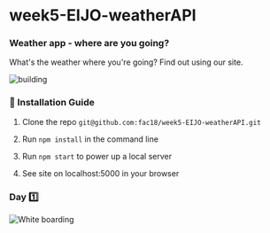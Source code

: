 # week5-EIJO-weatherAPI
### Weather app - where are you going?
What's the weather where you're going? Find out using our site.

![building](https://api.travis-ci.com/fac18/week5-EIJO-weatherAPI.svg?branch=master)

### 💾 Installation Guide

1. Clone the repo `git@github.com:fac18/week5-EIJO-weatherAPI.git`

2. Run `npm install` in the command line

3. Run `npm start` to power up a local server

4. See site on localhost:5000 in your browser

### Day 1️⃣
![White boarding](https://i.imgur.com/xG400JX.jpg)
